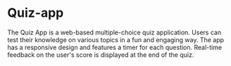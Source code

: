 # Quiz-app
The Quiz App is a web-based multiple-choice quiz application. Users can test their knowledge on various topics in a fun and engaging way. The app has a responsive design and features a timer for each question. Real-time feedback on the user's score is displayed at the end of the quiz.
